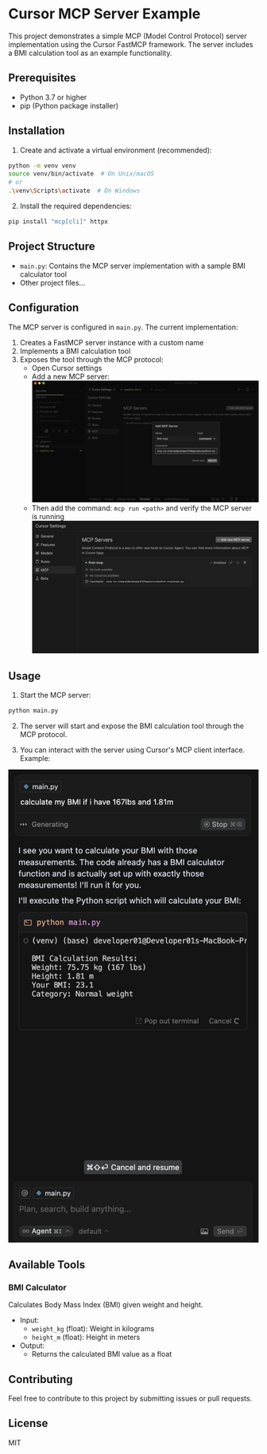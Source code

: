# Cursor MCP Server Example

This project demonstrates a simple MCP (Model Control Protocol) server implementation using the Cursor FastMCP framework. The server includes a BMI calculation tool as an example functionality.

## Prerequisites

- Python 3.7 or higher
- pip (Python package installer)

## Installation

1. Create and activate a virtual environment (recommended):
```bash
python -m venv venv
source venv/bin/activate  # On Unix/macOS
# or
.\venv\Scripts\activate  # On Windows
```

2. Install the required dependencies:
```bash
pip install "mcp[cli]" httpx
```

## Project Structure

- `main.py`: Contains the MCP server implementation with a sample BMI calculator tool
- Other project files...

## Configuration

The MCP server is configured in `main.py`. The current implementation:

1. Creates a FastMCP server instance with a custom name
2. Implements a BMI calculation tool
3. Exposes the tool through the MCP protocol:
    - Open Cursor settings
    - Add a new MCP server:
    <img src="./image.png"></img>
    - Then add the command: `mcp run <path>` and verify the MCP server is running
    <img src="./image2.png"></img>


## Usage

1. Start the MCP server:
```bash
python main.py
```

2. The server will start and expose the BMI calculation tool through the MCP protocol.

3. You can interact with the server using Cursor's MCP client interface. Example:

<img src="./image3.png"/>

## Available Tools

### BMI Calculator
Calculates Body Mass Index (BMI) given weight and height.

- Input:
  - `weight_kg` (float): Weight in kilograms
  - `height_m` (float): Height in meters
- Output:
  - Returns the calculated BMI value as a float

## Contributing

Feel free to contribute to this project by submitting issues or pull requests.

## License

MIT
